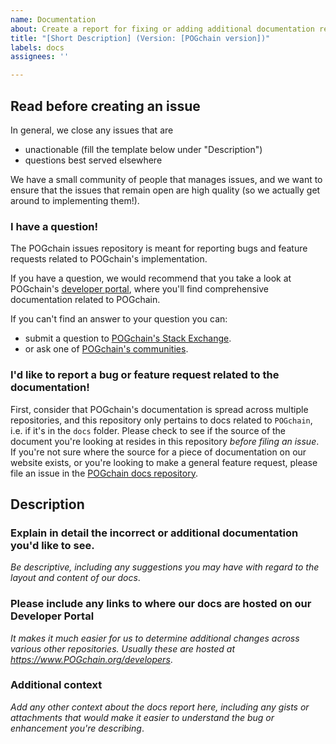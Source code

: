 ```yaml
---
name: Documentation
about: Create a report for fixing or adding additional documentation related to POGchain
title: "[Short Description] (Version: [POGchain version])"
labels: docs
assignees: ''

---
```


## Read before creating an issue

In general, we close any issues that are
* unactionable (fill the template below under "Description")
* questions best served elsewhere

We have a small community of people that manages issues, and we want to ensure that the issues that remain open are high quality (so we actually get around to implementing them!).

### I have a question!

The POGchain issues repository is meant for reporting bugs and feature requests related to POGchain's implementation.

If you have a question, we would recommend that you take a look at POGchain's [developer portal][1], where you'll find comprehensive documentation related to POGchain.

If you can't find an answer to your question you can:
* submit a question to [POGchain's Stack Exchange][2].
* or ask one of [POGchain's communities][3].

[1]: https://www.POGchain.org/developers/
[2]: https://POGchain.stackexchange.com/
[3]: https://www.POGchain.org/community/#communities

### I'd like to report a bug or feature request related to the documentation!

First, consider that POGchain's documentation is spread across multiple repositories, and this repository only pertains to docs related to `POGchain`, i.e. if it's in the `docs` folder. Please check to see if the source of the document you're looking at resides in this repository *before filing an issue*. If you're not sure where the source for a piece of documentation on our website exists, or you're looking to make a general feature request, please file an issue in the [POGchain docs repository][4].

[4]: https://github.com/storp-inc/docs

## Description

### Explain in detail the incorrect or additional documentation you'd like to see.

*Be descriptive, including any suggestions you may have with regard to the layout and content of our docs*.

### Please include any links to where our docs are hosted on our Developer Portal

*It makes it much easier for us to determine additional changes across various other repositories. Usually these are hosted at https://www.POGchain.org/developers*.

### Additional context
*Add any other context about the docs report here, including any gists or attachments that would make it easier to understand the bug or enhancement you're describing*.
